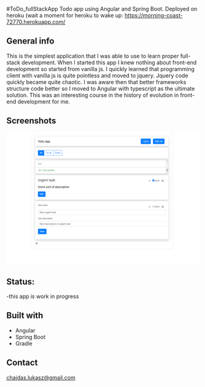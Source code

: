 #ToDo_fullStackApp
Todo app using Angular and Spring Boot.
Deployed on heroku (wait a moment for heroku to wake up: https://morning-coast-72770.herokuapp.com/


## General info
This is the simplest application that I was able to use to learn proper full-stack development. When I started this app I knew nothing about front-end development so started from vanilla js. I quickly learned that programming client with vanilla js is quite pointless and moved to jquery. Jquery code quickly became quite chaotic. I was aware then that better frameworks structure code better so I moved to Angular with typescript as the ultimate solution. This was an interesting course in the history of evolution in front-end development for me.

## Screenshots
![Example screenshot](img1.bmp)

## Status:
-this app is work in progress


## Built with
* Angular 
* Spring Boot
* Gradle

## Contact
chajdas.lukasz@gmail.com